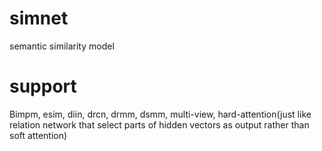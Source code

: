 # simnet
semantic similarity model
# support 
Bimpm, esim, diin, drcn, drmm, dsmm, multi-view, hard-attention(just like relation network that select parts of hidden vectors 
as output rather than soft attention)
